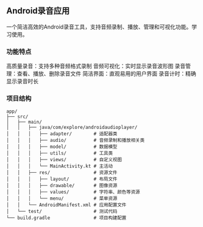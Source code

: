## Android录音应用
一个简洁高效的Android录音工具，支持音频录制、播放、管理和可视化功能。学习使用。
### 功能特点
高质量录音：支持多种音频格式录制
音频可视化：实时显示录音波形图
录音管理：查看、播放、删除录音文件
简洁界面：直观易用的用户界面
录音计时：精确显示录音时长


### 项目结构
```
app/
├── src/
│   ├── main/
│   │   ├── java/com/explore/androidaudioplayer/
│   │   │   ├── adapter/        # 适配器类
│   │   │   ├── audio/          # 音频录制和播放相关类
│   │   │   ├── model/          # 数据模型
│   │   │   ├── utils/          # 工具类
│   │   │   ├── views/          # 自定义视图
│   │   │   └── MainActivity.kt # 主活动
│   │   ├── res/                # 资源文件
│   │   │   ├── layout/         # 布局文件
│   │   │   ├── drawable/       # 图像资源
│   │   │   ├── values/         # 字符串、颜色等资源
│   │   │   └── menu/           # 菜单资源
│   │   └── AndroidManifest.xml # 应用配置文件
│   └── test/                   # 测试代码
└── build.gradle                # 项目构建配置
```
